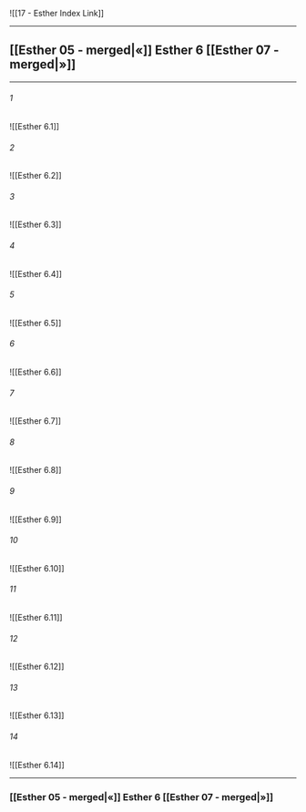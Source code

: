 ![[17 - Esther Index Link]]

---
##  [[Esther 05 - merged|«]] Esther 6 [[Esther 07 - merged|»]]

---

###### 1
![[Esther 6.1]] 

###### 2
![[Esther 6.2]] 

###### 3
![[Esther 6.3]] 

###### 4
![[Esther 6.4]]

###### 5 
![[Esther 6.5]] 

###### 6
![[Esther 6.6]] 

###### 7
![[Esther 6.7]] 

###### 8
![[Esther 6.8]] 

###### 9
![[Esther 6.9]] 

###### 10
![[Esther 6.10]] 

###### 11
![[Esther 6.11]] 

###### 12
![[Esther 6.12]]

###### 13
![[Esther 6.13]] 

###### 14
![[Esther 6.14]] 


---
###  [[Esther 05 - merged|«]] Esther 6 [[Esther 07 - merged|»]]